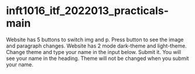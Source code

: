 # inft1016_itf_2022013_practicals-main
Website has 5 buttons to switch img and p. Press button to see the image and paragraph changes.
Website has 2 mode dark-theme and light-theme. Change theme and type your name in the input below. Submit it. You will see your name in the heading. Theme will not be changed when you submit your name.

